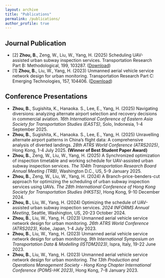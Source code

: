```yaml
---
layout: archive
title: "Publications"
permalink: /publications/
author_profile: true
---
```


<!-- {% if author.googlescholar %}
  You can also find my articles on <u><a href="{{author.googlescholar}}">my Google Scholar profile</a>.</u>
{% endif %}

{% include base_path %}

{% for post in site.publications reversed %}
  {% include archive-single.html %}
{% endfor %} -->

Journal Publication
----------
* [2] **Zhou, B.**, Zeng, W., Liu, W., Yang, H. (2025) Scheduling UAV-assisted urban subway inspection services. Transportation Research Part B: Methodological, 199, 103287. ([Download](https://doi.org/10.1016/j.trb.2025.103287))
* [1] **Zhou, B.**, Liu, W., Yang, H. (2023) Unmanned aerial vehicle service network design for urban monitoring. Transportation Research Part C: Emerging Technologies, 157, 104406. ([Download](https://doi.org/10.1016/j.trc.2023.104406))


Conference Presentations
----------

- **Zhou, B.**, Sugishita, K., Hanaoka. S., Lee, E., Yang, H. (2025) Navigating diversions: analyzing alternate airport selection and recovery decisions in commercial aviation. *16th International Conference of Eastern Asia Society for Transportation Studies (EASTS)*, Solo, Indonesia, 1-4 September 2025. 
- **Zhou, B.**, Sugishita, K., Hanaoka. S., Lee, E., Yang, H. (2025) Unravelling alternate airport patterns in China’s flight data: A comprehensive analysis of diverted landings. *28th ATRS World Conference (ATRS2025)*, Hong Kong, 1-4 July 2025. **(Winner of Best Student Paper Award)**
- **Zhou, B.**, Zeng, W., Liu, W., Yang, H. (2025) A Synchronized optimization of inspection timetable and working schedule for UAV-assisted urban subway inspection services. *The 104th Transportation Research Board Annual Meeting (TRB)*, Washington D.C., US, 5-9 January 2025.
- **Zhou, B.**, Zeng, W., Liu, W., Yang, H. (2024) A Branch-price-benders-cut approach for optimizing the scheduling of urban subway inspection services using UAVs. *The 28th International Conference of Hong Kong Society for Transportation Studies (HKSTS)*, Hong Kong, 9-10 December 2024.
- **Zhou, B.**, Liu, W., Yang, H. (2024) Optimizing the schedule of UAV-assisted urban subway inspection services. *2024 INFORMS Annual Meeting*,  Seattle, Washington, US, 20-23 October 2024.
- **Zhou, B.**, Liu, W., Yang, H. (2023) Unmanned aerial vehicle service network design for urban monitoring. *26th ATRS World Conference (ATRS2023)*, Kobe, Japan, 1-4 July 2023.
- **Zhou, B.**, Liu, W., Yang, H. (2023) Unmanned aerial vehicle service network design for urban monitoring. *9th International Symposium on Transportation Data & Modelling (ISTDM2023)*, Ispra, Italy, 19-22 June 2023.
- **Zhou, B.**, Liu, W., Yang, H. (2023) Unmanned aerial vehicle service network design for urban monitoring. *The 13th Production and Operations Management Society - Hong Kong Chapter International Conference (POMS-HK 2023)*, Hong Kong, 7-8 January 2023.
